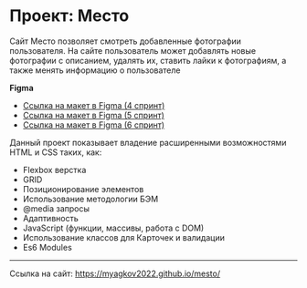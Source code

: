 # Проект: Место
Сайт Место позволяет смотреть добавленные фотографии пользователя. На сайте пользователь может добавлять новые фотографии с описанием, удалять их, ставить лайки к фотографиям, а также менять информацию о пользователе 

**Figma**

* [Ссылка на макет в Figma (4 спринт)](https://www.figma.com/file/2cn9N9jSkmxD84oJik7xL7/JavaScript.-Sprint-4?node-id=0%3A1)
* [Ссылка на макет в Figma (5 спринт)](https://www.figma.com/file/4raYZiFDRURf5kHmYOupPd/JavaScript.-Sprint-5-(Copy)?node-id=50160%3A110&t=29P5bt3DYM8ucBY7-0)
* [Ссылка на макет в Figma (6 спринт)](https://www.figma.com/file/kRVLKwYG3d1HGLvh7JFWRT/JavaScript.-Sprint-6?node-id=0%3A1)


Данный проект показывает владение расширенными возможностями HTML и CSS таких, как:
* Flexbox верстка
* GRID
* Позиционирование элементов
* Использование методологии БЭМ
* @media запросы
* Адаптивность 
* JavaScript (функции, массивы, работа с DOM)
* Использование классов для Карточек и валидации
* Es6 Modules

***
Ссылка на сайт: https://myagkov2022.github.io/mesto/

